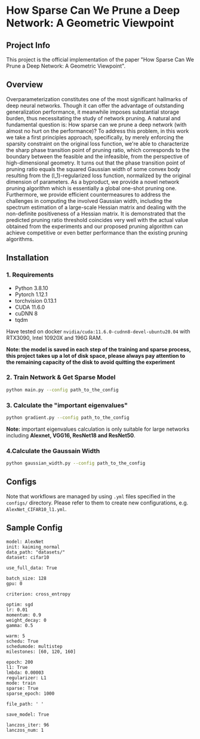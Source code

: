 # How Sparse Can We Prune a Deep Network: A Geometric Viewpoint

## Project Info
This project is the official implementation of the paper "How Sparse Can We Prune a Deep Network: A Geometric Viewpoint".

## Overview

Overparameterization constitutes one of the most significant  hallmarks of deep neural networks. Though it can offer the advantage of outstanding generalization performance, it meanwhile imposes substantial storage burden, thus necessitating the study of network pruning.  A natural and  fundamental question is: How sparse can we prune a deep network (with almost no hurt on the performance)?  To address this problem, in this work we take a first principles approach,  specifically, by merely enforcing the sparsity constraint on the original loss function, we're able to characterize the sharp phase transition point of pruning ratio, which corresponds to the  boundary between the feasible and the infeasible, from the perspective of high-dimensional geometry.  It turns out that the phase transition point of pruning ratio equals the squared Gaussian width of some convex body resulting from the \(l_1\)-regularized loss function,  normalized by the original dimension of parameters. As a byproduct, we provide a novel network pruning algorithm which is essentially a global one-shot pruning one. Furthermore, we provide efficient countermeasures to address the challenges in computing the involved Gaussian width, including the spectrum estimation of a large-scale Hessian matrix and dealing with the non-definite positiveness of a Hessian matrix.  It is demonstrated that the predicted pruning ratio threshold coincides very well with the actual value obtained from the experiments and our proposed pruning algorithm can achieve competitive or even better performance than the existing pruning algorithms.

## Installation

### 1. Requirements

* Python 3.8.10
* Pytorch 1.12.1
* torchvision 0.13.1
* CUDA 11.6.0
* cuDNN 8
* tqdm

Have tested on docker `nvidia/cuda:11.6.0-cudnn8-devel-ubuntu20.04` with RTX3090, Intel 10920X and 196G RAM.

**Note: the model is saved in each step of the training and sparse process, this project takes up a lot of disk space, please always pay attention to the remaining capacity of the disk to avoid quitting the experiment** 

### 2. Train Network & Get Sparse Model

```bash
python main.py --config path_to_the_config
```

### 3. Calculate the "important eigenvalues"

```bash
python gradient.py --config path_to_the_config
```

**Note:** important eigenvalues calculation is only suitable for large networks including **Alexnet, VGG16, ResNet18 and ResNet50**.

### 4.Calculate the Gaussain Width

```bash
python gaussian_width.py --config path_to_the_config
```

## Configs

Note that workflows are managed by using `.yml` files specified in the `configs/` directory. Please refer to them to create new configurations, e.g. `AlexNet_CIFAR10_l1.yml`.

## Sample Config

```
model: AlexNet
init: kaiming_normal
data_path: "datasets/"
dataset: cifar10

use_full_data: True

batch_size: 128
gpu: 0

criterion: cross_entropy

optim: sgd
lr: 0.01
momentum: 0.9
weight_decay: 0 
gamma: 0.5

warm: 5
schedu: True
schedumode: multistep
milestones: [60, 120, 160]

epoch: 200
l1: True
lmbda: 0.00003
regularizer: L1
mode: train
sparse: True
sparse_epoch: 1000

file_path: ' '

save_model: True

lanczos_iter: 96
lanczos_num: 1
```


